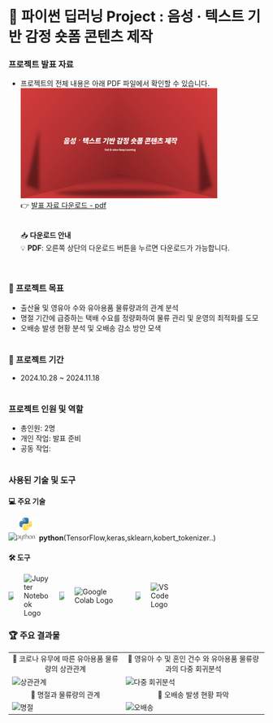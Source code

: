 # 🌟 파이썬 딥러닝 Project : 음성 · 텍스트 기반 감정 숏폼 콘텐츠 제작

### 프로젝트 발표 자료
- 프로젝트의 전체 내용은 아래 PDF 파일에서 확인할 수 있습니다.<br>
[<img src="portfolio5.png" width="387px" alt="파이썬 딥러닝 포트폴리오">](파이썬딥러닝포트폴리오.pdf)</br>
  👉 [발표 자료 다운로드 - pdf](https://github.com/Kim-Jun-Hee/project5/blob/main/파이썬딥러닝포트폴리오.pdf)  
<br></br>
📥 **다운로드 안내**  
💡 **PDF**: 오른쪽 상단의 다운로드 버튼을 누르면 다운로드가 가능합니다.  
<br></br>

### 📂 프로젝트 목표
- 출산율 및 영유아 수와 유아용품 물류량과의 관계 분석
- 명절 기간에 급증하는 택배 수요를 정량화하여 물류 관리 및 운영의 최적화를 도모
- 오배송 발생 현황 분석 및 오배송 감소 방안 모색
<br></br>

### 📅 프로젝트 기간
- 2024.10.28 ~ 2024.11.18
<br></br>

### 프로젝트 인원 및 역할
- 총인원: 2명
- 개인 작업: 발표 준비
- 공동 작업:
<br></br>

### 사용된 기술 및 도구

#### 💻 주요 기술
<img src="https://dummyimage.com/10x1/ffffff/ffffff" width="10"/><img src="python-logo.png" alt="SQL" width="40"/> **python**(TensorFlow,keras,sklearn,kobert_tokenizer..)

#### 🛠️ 도구 
<div style="display: flex; align-items: center; gap: 20px;">
  <img src="https://dummyimage.com/10x1/ffffff/ffffff" width="10"/>
  <img src="https://jupyter.org/assets/homepage/main-logo.svg" alt="Jupyter Notebook Logo" width="50" style="display: block;">
  <img src="https://dummyimage.com/10x1/ffffff/ffffff" width="10"/>
  <img src="https://upload.wikimedia.org/wikipedia/commons/thumb/d/d0/Google_Colaboratory_SVG_Logo.svg/1200px-Google_Colaboratory_SVG_Logo.svg.png" alt="Google Colab Logo" width="100">
  <img src="https://dummyimage.com/10x1/ffffff/ffffff" width="10"/>
  <img src="https://code.visualstudio.com/assets/images/code-stable.png" alt="VS Code Logo" width="50">
</div>


### 🏆 주요 결과물
<table>
  <tr>
    <td align="center">🌟 코로나 유무에 따른 유아용품 물류량의 상관관계</td>
    <td align="center">🌟 영유아 수 및 혼인 건수 와 유아용품 물류량과의 다중 회귀분석</td>
  </tr>
  <tr>
    <td>
      <img src="corr.png" alt="상관관계" width="500">
    </td>
    <td>
      <img src="return.png" alt="다중 회귀분석" width="500">
    </td>
  </tr>
  <tr>
    <td align="center">🌟 명절과 물류량의 관계</td>
    <td align="center">🌟 오배송 발생 현황 파악</td>
  </tr>
  <tr>
    <td>
      <img src="holiday.png" alt="명절" width="500">
    </td>
    <td>
      <img src="error.png" alt="오배송" width="500">
    </td>
  </tr>
</table>
